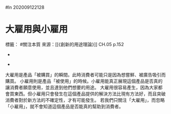 #ln 202009122128
# 大雇用與小雇用
標籤： #關注本質 
來源：[[《創新的用途理論》]] CH.05 p.152

-

>

-

大雇用是產品「被購買」的瞬間。此時消費者可能只是因為想嘗鮮、被廣告吸引而購買。
小雇用則是產品「被使用」的時候。小雇用能真正展現這個產品是否真的讓消費者願意使用，並且達到他們想要的用途。
大雇用很容易產生，因為大家都會買東西。但小雇用只會發生在這個產品提供的解決方法比現有方法好，而且突破消費者對於新方法的不確定性，才有可能發生。
若我們只關注「大雇用」，而忽略「小雇用」，就不會知道這個產品是否能真的幫助到消費者。